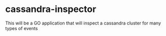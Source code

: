 # cassandra-inspector
This will be a GO application that will inspect a cassandra cluster for many types of events
